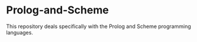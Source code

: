 # Prolog-and-Scheme
This repository deals specifically with the Prolog and Scheme programming languages.
